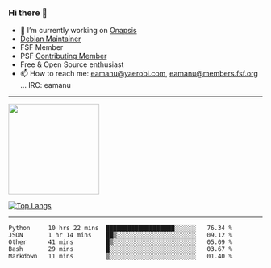 ### Hi there 👋


- 🔭 I’m currently working on [Onapsis](http://onapsis.com)
- [Debian Maintainer](https://qa.debian.org/developer.php?login=eamanu%40yaerobi.com)
- FSF Member
- PSF [Contributing Member](https://www.python.org/psf/membership/#what-membership-classes-are-there)
- Free & Open Source enthusiast 
- 📫 How to reach me: eamanu@yaerobi.com, eamanu@members.fsf.org ... IRC: eamanu

---

<img height="180em" src="https://github-readme-stats.vercel.app/api?theme=dark&username=eamanu&show_icons=true&hide_border=true&&count_private=true&include_all_commits=true" />

[![Top Langs](https://github-readme-stats.vercel.app/api/top-langs/?theme=dark&username=eamanu&layout=compact)](https://github.com/anuraghazra/github-readme-stats)

---

<!--START_SECTION:waka-->
```text
Python     10 hrs 22 mins  ███████████████████░░░░░░   76.34 % 
JSON       1 hr 14 mins    ██▒░░░░░░░░░░░░░░░░░░░░░░   09.12 % 
Other      41 mins         █▒░░░░░░░░░░░░░░░░░░░░░░░   05.09 % 
Bash       29 mins         █░░░░░░░░░░░░░░░░░░░░░░░░   03.67 % 
Markdown   11 mins         ▒░░░░░░░░░░░░░░░░░░░░░░░░   01.40 % 
```
<!--END_SECTION:waka-->
